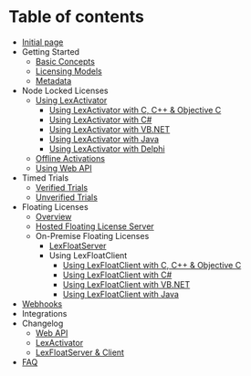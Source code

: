 # Table of contents

* [Initial page](README.md)
* Getting Started
  * [Basic Concepts](getting-started/basic-concepts.md)
  * [Licensing Models](getting-started/licensing-models.md)
  * [Metadata](getting-started/metadata.md)
* Node Locked Licenses
  * [Using LexActivator](node-locked-licenses/using-lexactivator/README.md)
    * [Using LexActivator with C, C++ & Objective C](node-locked-licenses/using-lexactivator/using-lexactivator-with-c-c++-and-objective-c.md)
    * [Using LexActivator with C\#](node-locked-licenses/using-lexactivator/using-lexactivator-with-c.md)
    * [Using LexActivator with VB.NET](node-locked-licenses/using-lexactivator/using-lexactivator-with-vb.net.md)
    * [Using LexActivator with Java](node-locked-licenses/using-lexactivator/using-lexactivator-with-java.md)
    * [Using LexActivator with Delphi](node-locked-licenses/using-lexactivator/using-lexactivator-with-delphi.md)
  * [Offline Activations](node-locked-licenses/offline-activations.md)
  * [Using Web API](node-locked-licenses/using-web-api.md)
* Timed Trials
  * [Verified Trials](timed-trials/verified-trials.md)
  * [Unverified Trials](timed-trials/unverified-trials.md)
* Floating Licenses
  * [Overview](floating-licenses/overview.md)
  * [Hosted Floating License Server](floating-licenses/hosted-floating-license-server.md)
  * On-Premise Floating Licenses
    * [LexFloatServer](floating-licenses/on-premise-floating-licenses/lexfloatserver.md)
    * Using LexFloatClient
      * [Using LexFloatClient with C, C++ & Objective C](floating-licenses/on-premise-floating-licenses/using-lexfloatclient/using-lexfloatclient-with-c-c++-and-objective-c.md)
      * [Using LexFloatClient with C\#](floating-licenses/on-premise-floating-licenses/using-lexfloatclient/using-lexfloatclient-with-c.md)
      * [Using LexFloatClient with VB.NET](floating-licenses/on-premise-floating-licenses/using-lexfloatclient/using-lexfloatclient-with-vb.net.md)
      * [Using LexFloatClient with Java](floating-licenses/on-premise-floating-licenses/using-lexfloatclient/using-lexfloatclient-with-java.md)
* [Webhooks](webhooks.md)
* Integrations
* Changelog
  * [Web API](changelog/web-api.md)
  * [LexActivator](changelog/lexactivator.md)
  * [LexFloatServer & Client](changelog/lexfloatserver-and-client.md)
* [FAQ](faq.md)

